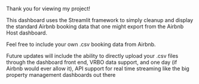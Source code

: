 Thank you for viewing my project!

This dashboard uses the Streamlit framework to simply cleanup and display the standard Airbnb booking data that one might export from the Airbnb Host dashboard.

Feel free to include your own .csv booking data from Airbnb.

Future updates will include the ability to directly upload your .csv files through the dashboard front end, VRBO data support, and one day (if Airbnb would ever allow it),
API support for real time streaming like the big property management dashboards out there
